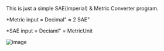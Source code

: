This is just a simple SAE(imperial) & Metric Converter program.

*Metric input = Decimal" ≈ 2 SAE"

*SAE input = Deciaml" = MetricUnit

![image](https://github.com/user-attachments/assets/ff5eb70e-1d33-4454-8d73-038d4076fb7b)


